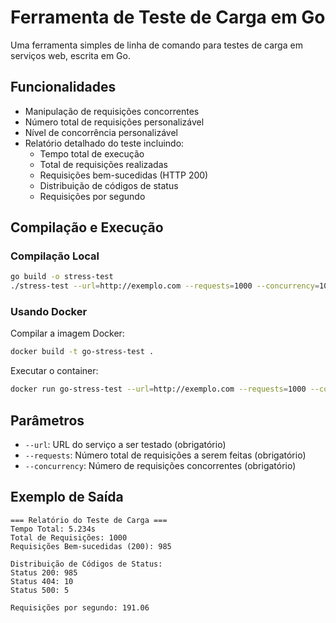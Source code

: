 # Ferramenta de Teste de Carga em Go

Uma ferramenta simples de linha de comando para testes de carga em serviços web, escrita em Go.

## Funcionalidades

- Manipulação de requisições concorrentes
- Número total de requisições personalizável
- Nível de concorrência personalizável
- Relatório detalhado do teste incluindo:
  - Tempo total de execução
  - Total de requisições realizadas
  - Requisições bem-sucedidas (HTTP 200)
  - Distribuição de códigos de status
  - Requisições por segundo

## Compilação e Execução

### Compilação Local

```bash
go build -o stress-test
./stress-test --url=http://exemplo.com --requests=1000 --concurrency=10
```

### Usando Docker

Compilar a imagem Docker:
```bash
docker build -t go-stress-test .
```

Executar o container:
```bash
docker run go-stress-test --url=http://exemplo.com --requests=1000 --concurrency=10
```

## Parâmetros

- `--url`: URL do serviço a ser testado (obrigatório)
- `--requests`: Número total de requisições a serem feitas (obrigatório)
- `--concurrency`: Número de requisições concorrentes (obrigatório)

## Exemplo de Saída

```
=== Relatório do Teste de Carga ===
Tempo Total: 5.234s
Total de Requisições: 1000
Requisições Bem-sucedidas (200): 985

Distribuição de Códigos de Status:
Status 200: 985
Status 404: 10
Status 500: 5

Requisições por segundo: 191.06
``` 